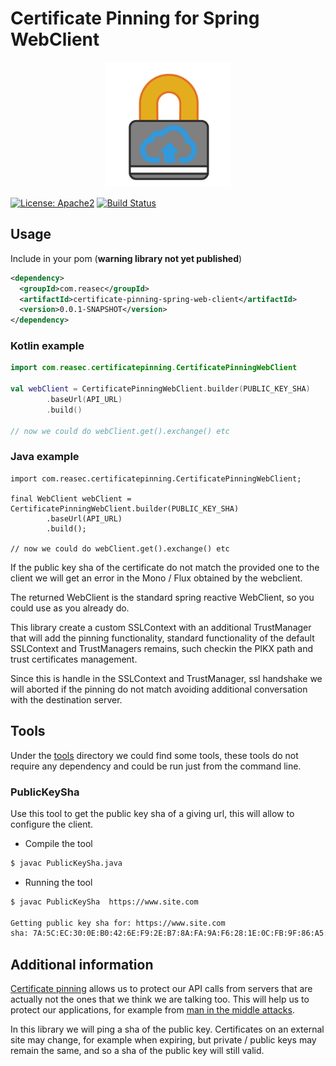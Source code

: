 # Certificate Pinning for Spring WebClient
<p align='center'>
<img width="200" src='https://raw.githubusercontent.com/reasec/reasec/master/img/reasec.png'/>
</p>

[![License: Apache2](https://img.shields.io/badge/license-Apache%202-blue.svg)](/LICENSE)
[![Build Status](https://travis-ci.com/reasec/certificate-pinning-spring-web-client.svg?branch=master)](https://travis-ci.com/reasec/certificate-pinning-spring-web-client)


## Usage

Include in your pom (**warning library not yet published**)
```xml
<dependency>
  <groupId>com.reasec</groupId>
  <artifactId>certificate-pinning-spring-web-client</artifactId>
  <version>0.0.1-SNAPSHOT</version>
</dependency>
```

### Kotlin example

```kotlin
import com.reasec.certificatepinning.CertificatePinningWebClient

val webClient = CertificatePinningWebClient.builder(PUBLIC_KEY_SHA)
        .baseUrl(API_URL)
        .build()

// now we could do webClient.get().exchange() etc
```
### Java example
```
import com.reasec.certificatepinning.CertificatePinningWebClient;

final WebClient webClient = CertificatePinningWebClient.builder(PUBLIC_KEY_SHA)
        .baseUrl(API_URL)
        .build();

// now we could do webClient.get().exchange() etc
```

If the public key sha of the certificate do not match the provided one to the client we will get an error in the Mono / Flux obtained by the webclient.

The returned WebClient is the standard spring reactive WebClient, so you could use as you already do.

This library create a custom SSLContext with an additional TrustManager that will add the pinning functionality, standard functionality of the default SSLContext and TrustManagers remains, such checkin the PIKX path and trust certificates management.

Since this is handle in the SSLContext and TrustManager, ssl handshake we will aborted if the pinning do not match avoiding additional conversation with the destination server.

## Tools

Under the [tools](/tools) directory we could find some tools, these tools do not require any dependency and could be run just from the command line.

### PublicKeySha

Use this tool to get the public key sha of a giving url, this will allow to configure the client.

- Compile the tool

```bash
$ javac PublicKeySha.java
```

- Running the tool

```bash
$ javac PublicKeySha  https://www.site.com

Getting public key sha for: https://www.site.com
sha: 7A:5C:EC:30:0E:B0:42:6E:F9:2E:B7:8A:FA:9A:F6:28:1E:0C:FB:9F:86:A5:3D:45:75:24:86:8B:56:F2:67:B3
```

## Additional information

[Certificate pinning](https://www.owasp.org/index.php/Certificate_and_Public_Key_Pinning) allows us to protect our API calls from servers that are actually not the ones that we think we are talking too. This will help us to protect our applications, for example from [man in the middle attacks](https://www.owasp.org/index.php/Man-in-the-middle_attack).

In this library we will ping a sha of the public key. Certificates on an external site may change, for example when expiring, but private / public keys may remain the same, and so a sha of the public key will still valid.